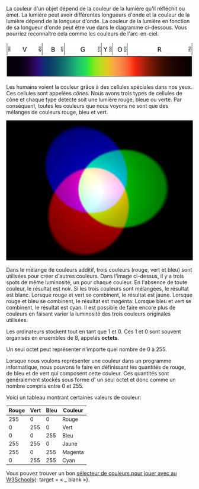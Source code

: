 La couleur d'un objet dépend de la couleur de la lumière qu'il réfléchit ou émet. La lumière peut avoir différentes longueurs d'onde et la couleur de la lumière dépend de la longueur d'onde. La couleur de la lumière en fonction de sa longueur d'onde peut être vue dans le diagramme ci-dessous. Vous pourriez reconnaître cela comme les couleurs de l'arc-en-ciel.

![Spectre visible](images/linear-visible-spectrum.png)

Les humains voient la couleur grâce à des cellules spéciales dans nos yeux. Ces cellules sont appelées *cônes*. Nous avons trois types de cellules de cône et chaque type détecte soit une lumière rouge, bleue ou verte. Par conséquent, toutes les couleurs que nous voyons ne sont que des mélanges de couleurs rouge, bleu et vert.

![Mélange de couleurs additif](images/additive-colour-mixing.png)

Dans le mélange de couleurs additif, trois couleurs (rouge, vert et bleu) sont utilisées pour créer d'autres couleurs. Dans l'image ci-dessus, il y a trois spots de même luminosité, un pour chaque couleur. En l'absence de toute couleur, le résultat est noir. Si les trois couleurs sont mélangées, le résultat est blanc. Lorsque rouge et vert se combinent, le résultat est jaune. Lorsque rouge et bleu se combinent, le résultat est magenta. Lorsque bleu et vert se combinent, le résultat est cyan. Il est possible de faire encore plus de couleurs en faisant varier la luminosité des trois couleurs originales utilisées.

Les ordinateurs stockent tout en tant que 1 et 0. Ces 1 et 0 sont souvent organisés en ensembles de 8, appelés **octets**.

Un seul octet peut représenter n'importe quel nombre de 0 à 255.

Lorsque nous voulons représenter une couleur dans un programme informatique, nous pouvons le faire en définissant les quantités de rouge, de bleu et de vert qui composent cette couleur. Ces quantités sont généralement stockés sous forme d' un seul octet et donc comme un nombre compris entre 0 et 255.

Voici un tableau montrant certaines valeurs de couleur:

| Rouge | Vert | Bleu | Couleur |
| ----- | ---- | ---- | ------- |
| 255   | 0    | 0    | Rouge   |
| 0     | 255  | 0    | Vert    |
| 0     | 0    | 255  | Bleu    |
| 255   | 255  | 0    | Jaune   |
| 255   | 0    | 255  | Magenta |
| 0     | 255  | 255  | Cyan    |

Vous pouvez trouver un bon [sélecteur de couleurs pour jouer avec au W3Schools](https://www.w3schools.com/colors/colors_rgb.asp){: target = « _ blank »}.
